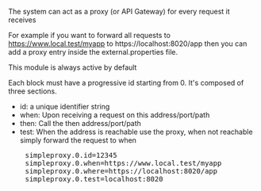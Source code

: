 The system can act as a proxy (or API Gateway) for every request it receives

For example if you want to forward all requests to https://www.local.test/myapp to
https://localhost:8020/app then you can add a proxy entry inside the external.properties
file. 

This module is always active by default

Each block must have a progressive id starting from 0. It's composed of three 
sections.

* id: a unique identifier string
* when: Upon receiving a request on this address/port/path
* then: Call the then address/port/path
* test: When the address is reachable use the proxy, when not reachable simply forward the 
request to when

<pre>
    simpleproxy.0.id=12345
    simpleproxy.0.when=https://www.local.test/myapp
    simpleproxy.0.where=https://localhost:8020/app
    simpleproxy.0.test=localhost:8020
</pre>
